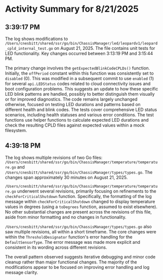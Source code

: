 # Activity Summary for 8/21/2025

## 3:39:17 PM
The log shows modifications to `/Users/cnesbitt/shared/ssr/go/bin/ChassisManager/led/leopardv1/leopard_cpld_internal_test.go` on August 21, 2025.  The file contains unit tests for LED functionality.  Key changes occurred between 3:13:19 PM and 3:15:44 PM.

The primary change involves the `getExpectedBlinkCodeCPLDs()` function.  Initially, the `offPeriod` constant within this function was consistently set to `disabled` (0).  This was modified in a subsequent commit to use `enabled` (1) for several `api.LEDStatus` codes related to cloud connectivity issues and boot configuration problems.  This suggests an update to how these specific LED blink patterns are handled, possibly to better distinguish them visually or for improved diagnostics.  The code remains largely unchanged otherwise, focused on testing LED durations and patterns based on different health and blink codes. The tests cover comprehensive LED status scenarios, including health statuses and various error conditions.  The test functions use helper functions to calculate expected LED durations and check the resulting CPLD files against expected values within a mock filesystem.


## 4:39:18 PM
The log shows multiple revisions of two Go files: `/Users/cnesbitt/shared/ssr/go/bin/ChassisManager/temperature/temperature.go` and `/Users/cnesbitt/shared/ssr/go/bin/ChassisManager/types/types.go`.  The changes span approximately 30 minutes on August 21, 2025.

`/Users/cnesbitt/shared/ssr/go/bin/ChassisManager/temperature/temperature.go` underwent several revisions, primarily focusing on refinements to the `checkForCriticalShutdown` function.  Specifically, the formatting of the log message within `checkForCriticalShutdown` changed to display temperature values in degrees (using a `toDegrees` function, assumed to exist elsewhere). No other substantial changes are present across the revisions of this file, aside from minor formatting and no changes in functionality.

`/Users/cnesbitt/shared/ssr/go/bin/ChassisManager/types/types.go` also saw multiple revisions, all within a short timeframe. The core changes were within the `ThresholdDesignator` function's error handling for the `DefaultSensorType`.  The error message was made more explicit and consistent in its wording across different revisions.


The overall pattern observed suggests iterative debugging and minor code cleanup rather than major functional changes.  The majority of the modifications appear to be focused on improving error handling and log message clarity.
